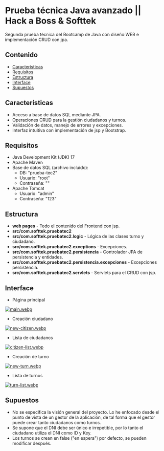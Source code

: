 # Prueba técnica Java avanzado || Hack a Boss & Softtek

Segunda prueba técnica del Bootcamp de Java con diseño WEB e implementación CRUD con jpa.

## Contenido

- [Características](#características)
- [Requisitos](#requisitos)
- [Estructura](#estructura)
- [Interface](#interface)
- [Supuestos](#supuestos)

## Características

- Acceso a base de datos SQL mediante JPA.
- Operaciones CRUD para la gestión ciudadanos y turnos.
- Validación de datos, manejo de errores y excepciones.
- Interfaz intuitiva con implementación de jsp y Bootstrap.

## Requisitos

- Java Development Kit (JDK) 17
- Apache Maven
- Base de datos SQL (archivo incluído):
    * DB: "prueba-tec2"
    * Usuario: "root"
    * Contraseña: ""
- Apache Tomcat
    * Usuario: "admin"
    * Contraseña: "123"

## Estructura

- **web pages** - Todo el contenido del Frontend con jsp.
- **src/com.softtek.pruebatec2**
- **src/com.softtek.pruebatec2.logic** - Lógica de las clases turno y ciudadano.
- **src/com.softtek.pruebatec2.exceptions** - Excepciones.
- **src/com.softtek.pruebatec2.persistencia** - Controlador JPA de persistencia y entidades.
- **src/com.softtek.pruebatec2.persistencia.excepciones** - Excepciones persistencia.
- **src/com.softtek.pruebatec2.servlets** - Servlets para el CRUD con jsp.

## Interface

 - Página principal

[![main.webp](https://i.postimg.cc/QCmG23fN/main.webp)](https://postimg.cc/9wDn9v3s)

 - Creación ciudadano

[![new-citizen.webp](https://i.postimg.cc/YCsk2tMh/new-citizen.webp)](https://postimg.cc/zyK40ZLr)

 - Lista de ciudadanos

[![citizen-list.webp](https://i.postimg.cc/Y91wxggW/citizen-list.webp)](https://postimg.cc/tZCfqsBq)

 - Creación de turno

[![new-turn.webp](https://i.postimg.cc/3RMTp9yh/new-turn.webp)](https://postimg.cc/qtGSHsXD)

- Lista de turnos

[![turn-list.webp](https://i.postimg.cc/wMgY4vcb/turn-list.webp)](https://postimg.cc/qhbFzpF8)

## Supuestos
- No se especifica la visión general del proyecto. Lo he enfocado desde el punto de vista de un gestor de la aplicación, de tal forma que el gestor puede crear tanto ciudadanos como turnos.
- Se supone que el DNI debe ser único e irrepetible, por lo tanto el ciudadano utiliza el DNI como ID y Key.
- Los turnos se crean en false ("en espera") por defecto, se pueden modificar después.

